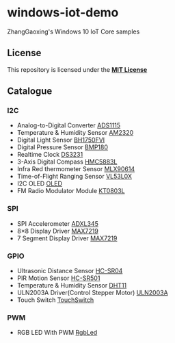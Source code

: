 # windows-iot-demo
ZhangGaoxing's Windows 10 IoT Core samples

## License
This repository is licensed under the [__MIT License__](https://github.com/ZhangGaoxing/windows-iot-demo/blob/master/LICENSE)

## Catalogue
### I2C
* Analog-to-Digital Converter [ADS1115](https://github.com/ZhangGaoxing/windows-iot-demo/tree/master/ADS1115)
* Temperature & Humidity Sensor [AM2320](https://github.com/ZhangGaoxing/windows-iot-demo/tree/master/AM2320)
* Digital Light Sensor [BH1750FVI](https://github.com/ZhangGaoxing/windows-iot-demo/tree/master/BH1750FVI)
* Digital Pressure Sensor [BMP180](https://github.com/ZhangGaoxing/windows-iot-demo/tree/master/BMP180)
* Realtime Clock [DS3231](https://github.com/ZhangGaoxing/windows-iot-demo/tree/master/DS3231)
* 3-Axis Digital Compass [HMC5883L](https://github.com/ZhangGaoxing/windows-iot-demo/tree/master/HMC5883L)
* Infra Red thermometer Sensor [MLX90614](https://github.com/ZhangGaoxing/windows-iot-demo/tree/master/MLX90614)
* Time-of-Flight Ranging Sensor [VL53L0X](https://github.com/ZhangGaoxing/windows-iot-demo/tree/master/VL53L0X)
* I2C OLED [OLED](https://github.com/ZhangGaoxing/windows-iot-demo/tree/master/OLED)
* FM Radio Modulator Module [KT0803L](https://github.com/ZhangGaoxing/windows-iot-demo/tree/master/KT0803L)
### SPI
* SPI Accelerometer [ADXL345](https://github.com/ZhangGaoxing/windows-iot-demo/tree/master/ADXL345)
* 8×8 Display Driver [MAX7219](https://github.com/ZhangGaoxing/windows-iot-demo/tree/master/MAX7219)
* 7 Segment Display Driver [MAX7219](https://github.com/ZhangGaoxing/windows-iot-demo/tree/master/MAX7219_7Segment)
### GPIO
* Ultrasonic Distance Sensor [HC-SR04](https://github.com/ZhangGaoxing/windows-iot-demo/tree/master/HC_SR04)
* PIR Motion Sensor [HC-SR501](https://github.com/ZhangGaoxing/windows-iot-demo/tree/master/HC_SR501)
* Temperature & Humidity Sensor [DHT11](https://github.com/ZhangGaoxing/windows-iot-demo/tree/master/DHT11)
* ULN2003A Driver(Control Stepper Motor) [ULN2003A](https://github.com/ZhangGaoxing/windows-iot-demo/tree/master/ULN2003A)
* Touch Switch [TouchSwitch](https://github.com/ZhangGaoxing/windows-iot-demo/tree/master/TouchSwitch)
### PWM
* RGB LED With PWM [RgbLed](https://github.com/ZhangGaoxing/windows-iot-demo/tree/master/RgbLed)
